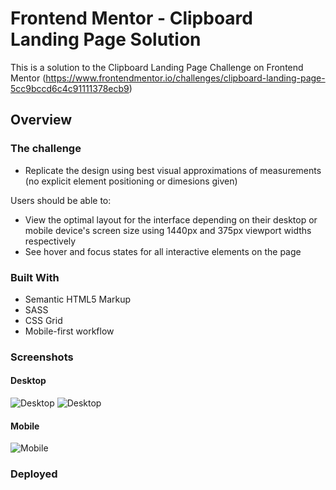 # Frontend Mentor - Clipboard Landing Page Solution

This is a solution to the Clipboard Landing Page Challenge on Frontend Mentor (https://www.frontendmentor.io/challenges/clipboard-landing-page-5cc9bccd6c4c91111378ecb9)


## Overview

### The challenge

- Replicate the design using best visual approximations of measurements (no explicit element positioning or dimesions given) 

Users should be able to:

- View the optimal layout for the interface depending on their desktop or mobile device's screen size using 1440px and 375px viewport widths respectively
- See hover and focus states for all interactive elements on the page


### Built With
- Semantic HTML5 Markup
- SASS
- CSS Grid
- Mobile-first workflow


### Screenshots 

#### Desktop
![Desktop](./Screenshots/Desktop.png)
![Desktop](./Screenshots/Desktop-Active.png)

#### Mobile
![Mobile](./Screenshots/Mobile.png) 

### Deployed
